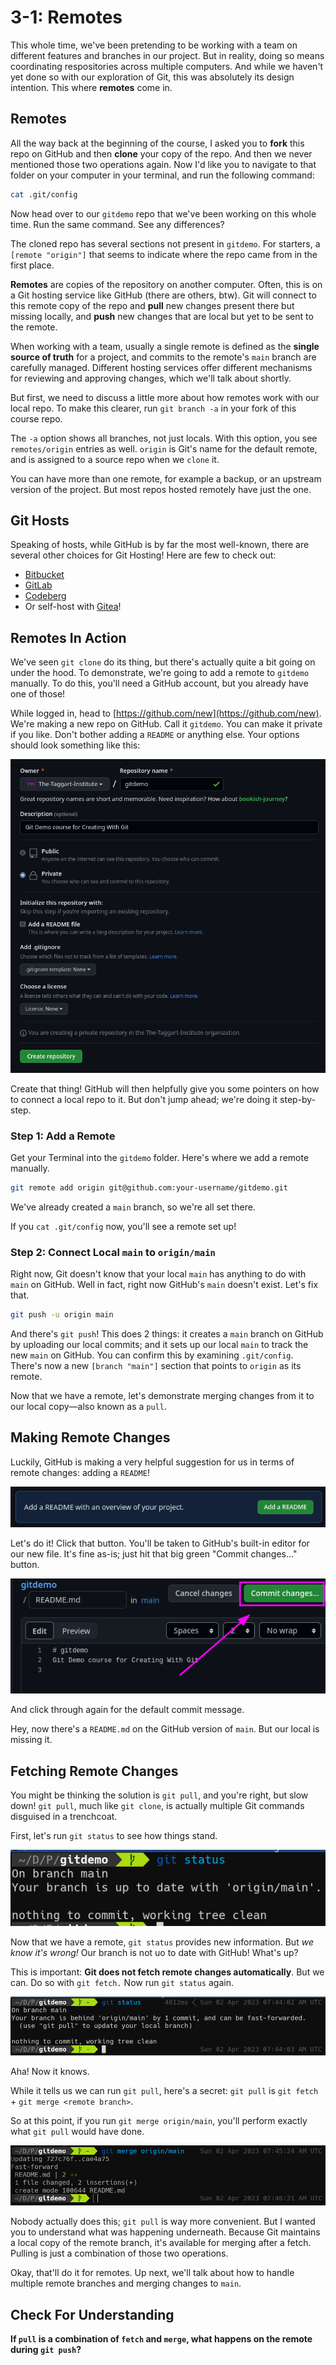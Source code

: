 # 3-1: Remotes

This whole time, we've been pretending to be working with a team on different features and branches in our project. But in reality, doing so means coordinating respositories across multiple computers. And while we haven't yet done so with our exploration of Git, this was absolutely its design intention. This where **remotes** come in.

## Remotes

All the way back at the beginning of the course, I asked you to **fork** this repo on GitHub and then **clone** your copy of the repo. And then we never mentioned those two operations again. Now I'd like you to navigate to that folder on your computer in your terminal, and run the following command:

```bash
cat .git/config
```

Now head over to our `gitdemo` repo that we've been working on this whole time. Run the same command. See any differences?

The cloned repo has several sections not present in `gitdemo`. For starters, a `[remote "origin"]` that seems to indicate where the repo came from in the first place. 

**Remotes** are copies of the repository on another computer. Often, this is on a Git hosting service like GitHub (there are others, btw). Git will connect to this remote copy of the repo and **pull** new changes present there but missing locally, and **push** new changes that are local but yet to be sent to the remote. 

When working with a team, usually a single remote is defined as the **single source of truth** for a project, and commits to the remote's `main` branch are carefully managed. Different hosting services offer different mechanisms for reviewing and approving changes, which we'll talk about shortly.

But first, we need to discuss a little more about how remotes work with our local repo. To make this clearer, run `git branch -a` in your fork of this course repo.

The `-a` option shows all branches, not just locals. With this option, you see `remotes/origin` entries as well. `origin` is Git's name for the default remote, and is assigned to a source repo when we `clone` it.

You can have more than one remote, for example a backup, or an upstream version of the project. But most repos hosted remotely have just the one.

## Git Hosts

Speaking of hosts, while GitHub is by far the most well-known, there are several other choices for Git Hosting! Here are few to check out:

* [Bitbucket](https://bitbucket.org)
* [GitLab](https://about.gitlab.com)
* [Codeberg](https://codeberg.org)
* Or self-host with [Gitea](https://gitea.io)!

## Remotes In Action

We've seen `git clone` do its thing, but there's actually quite a bit going on under the hood. To demonstrate, we're going to add a remote to `gitdemo` manually. To do this, you'll need a GitHub account, but you already have one of those!

While logged in, head to [https://github.com/new](https://github.com/new). We're making a new repo on GitHub. Call it `gitdemo`. You can make it private if you like. Don't bother adding a `README` or anything else. Your options should look something like this:

![new repo](/img/git-remotes-1.png)

Create that thing! GitHub will then helpfully give you some pointers on how to connect a local repo to it. But don't jump ahead; we're doing it step-by-step.

### Step 1: Add a Remote

Get your Terminal into the `gitdemo` folder. Here's where we add a remote manually.

```bash
git remote add origin git@github.com:your-username/gitdemo.git
```

We've already created a `main` branch, so we're all set there.

If you `cat .git/config` now, you'll see a remote set up!

### Step 2: Connect Local `main` to `origin/main`

Right now, Git doesn't know that your local `main` has anything to do with `main` on GitHub. Well in fact, right now GitHub's `main` doesn't exist. Let's fix that. 

```bash
git push -u origin main
```

And there's `git push`! This does 2 things: it creates a `main` branch on GitHub by uploading our local commits; and it sets up our local `main` to track the new `main` on GitHub. You can confirm this by examining `.git/config`. There's now a new `[branch "main"]` section that points to `origin` as its remote.

Now that we have a remote, let's demonstrate merging changes from it to our local copy—also known as a `pull`.

## Making Remote Changes

Luckily, GitHub is making a very helpful suggestion for us in terms of remote changes: adding a `README`!

![Add a README](/img/git-remotes-2.png)

Let's do it! Click that button. You'll be taken to GitHub's built-in editor for our new file. It's fine as-is; just hit that big green "Commit changes..." button.

![Commit Changes](/img/git-remotes-3.png)

And click through again for the default commit message.

Hey, now there's a `README.md` on the GitHub version of `main`. But our local is missing it.

## Fetching Remote Changes

You might be thinking the solution is `git pull`, and you're right, but slow down! `git pull`, much like `git clone`, is actually multiple Git commands disguised in a trenchcoat.

First, let's run `git status` to see how things stand.

![Git Remotes 4](/img/git-remotes-4.png)

Now that we have a remote, `git status` provides new information. But _we know it's wrong!_ Our branch is not uo to date with GitHub! What's up?

This is important: **Git does not fetch remote changes automatically**. But we can. Do so with `git fetch.` Now run `git status` again.


![Git Remotes 5](/img/git-remotes-5.png)

Aha! Now it knows.

While it tells us we can run `git pull`, here's a secret: `git pull` is `git fetch` + `git merge <remote branch>`. 

So at this point, if you run `git merge origin/main`, you'll perform exactly what `git pull` would have done.

![Git Remotes 6](/img/git-remotes-6.png)

Nobody actually does this; `git pull` is way more convenient. But I wanted you to understand what was happening underneath. Because Git maintains a local copy of the remote branch, it's available for merging after a fetch. Pulling is just a combination of those two operations. 

Okay, that'll do it for remotes. Up next, we'll talk about how to handle multiple remote branches and merging changes to `main`.

## Check For Understanding

**If `pull` is a combination of `fetch` and `merge`, what happens on the remote during `git push`?**
